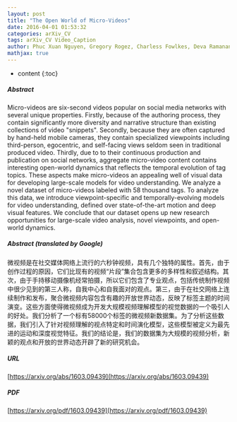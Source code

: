 ```yaml
---
layout: post
title: "The Open World of Micro-Videos"
date: 2016-04-01 01:53:32
categories: arXiv_CV
tags: arXiv_CV Video_Caption
author: Phuc Xuan Nguyen, Gregory Rogez, Charless Fowlkes, Deva Ramanan
mathjax: true
---
```


* content
{:toc}

##### Abstract
Micro-videos are six-second videos popular on social media networks with several unique properties. Firstly, because of the authoring process, they contain significantly more diversity and narrative structure than existing collections of video "snippets". Secondly, because they are often captured by hand-held mobile cameras, they contain specialized viewpoints including third-person, egocentric, and self-facing views seldom seen in traditional produced video. Thirdly, due to to their continuous production and publication on social networks, aggregate micro-video content contains interesting open-world dynamics that reflects the temporal evolution of tag topics. These aspects make micro-videos an appealing well of visual data for developing large-scale models for video understanding. We analyze a novel dataset of micro-videos labeled with 58 thousand tags. To analyze this data, we introduce viewpoint-specific and temporally-evolving models for video understanding, defined over state-of-the-art motion and deep visual features. We conclude that our dataset opens up new research opportunities for large-scale video analysis, novel viewpoints, and open-world dynamics.

##### Abstract (translated by Google)
微视频是在社交媒体网络上流行的六秒钟视频，具有几个独特的属性。首先，由于创作过程的原因，它们比现有的视频“片段”集合包含更多的多样性和叙述结构。其次，由于手持移动摄像机经常拍摄，所以它们包含了专业观点，包括传统制作视频中很少见到的第三人称，自我中心和自我面对的观点。第三，由于在社交网络上连续制作和发布，聚合微视频内容包含有趣的开放世界动态，反映了标签主题的时间演变。这些方面使得微视频成为开发大规模视频理解模型的视觉数据的一个吸引人的好处。我们分析了一个标有58000个标签的微视频新数据集。为了分析这些数据，我们引入了针对视频理解的视点特定和时间演化模型，这些模型被定义为最先进的运动和深度视觉特征。我们的结论是，我们的数据集为大规模的视频分析，新颖的观点和开放的世界动态开辟了新的研究机会。

##### URL
[https://arxiv.org/abs/1603.09439](https://arxiv.org/abs/1603.09439)

##### PDF
[https://arxiv.org/pdf/1603.09439](https://arxiv.org/pdf/1603.09439)

